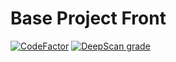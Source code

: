 # Base Project Front

[![CodeFactor](https://www.codefactor.io/repository/github/aleessandrohr/base-project-front-with-nextjs-and-styled-components/badge)](https://www.codefactor.io/repository/github/aleessandrohr/base-project-front-with-nextjs-and-styled-components)
[![DeepScan grade](https://deepscan.io/api/teams/14032/projects/22731/branches/674677/badge/grade.svg)](https://deepscan.io/dashboard#view=project&tid=14032&pid=22731&bid=674677)
